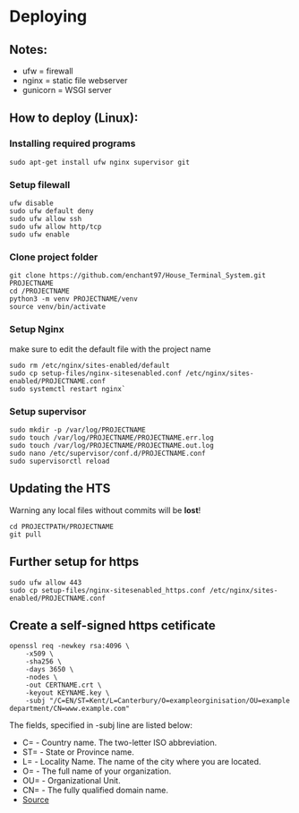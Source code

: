# Deploying
## Notes:
* ufw = firewall
* nginx = static file webserver
* gunicorn = WSGI server
## How to deploy (Linux):
### Installing required programs
```
sudo apt-get install ufw nginx supervisor git
```
### Setup filewall
```
ufw disable
sudo ufw default deny
sudo ufw allow ssh
sudo ufw allow http/tcp
sudo ufw enable
```
### Clone project folder
```
git clone https://github.com/enchant97/House_Terminal_System.git PROJECTNAME
cd /PROJECTNAME
python3 -m venv PROJECTNAME/venv
source venv/bin/activate
```
### Setup Nginx
make sure to edit the default file with the project name
```
sudo rm /etc/nginx/sites-enabled/default
sudo cp setup-files/nginx-sitesenabled.conf /etc/nginx/sites-enabled/PROJECTNAME.conf
sudo systemctl restart nginx`
```
### Setup supervisor
```
sudo mkdir -p /var/log/PROJECTNAME
sudo touch /var/log/PROJECTNAME/PROJECTNAME.err.log
sudo touch /var/log/PROJECTNAME/PROJECTNAME.out.log
sudo nano /etc/supervisor/conf.d/PROJECTNAME.conf
sudo supervisorctl reload
```
## Updating the HTS
Warning  any local files without commits will be **lost**!
```
cd PROJECTPATH/PROJECTNAME
git pull
```
## Further setup for https
```
sudo ufw allow 443
sudo cp setup-files/nginx-sitesenabled_https.conf /etc/nginx/sites-enabled/PROJECTNAME.conf
```
## Create a self-signed https cetificate
```
openssl req -newkey rsa:4096 \
    -x509 \
    -sha256 \
    -days 3650 \
    -nodes \
    -out CERTNAME.crt \
    -keyout KEYNAME.key \
    -subj "/C=EN/ST=Kent/L=Canterbury/O=exampleorginisation/OU=example department/CN=www.example.com"
```
The fields, specified in -subj line are listed below:
* C= - Country name. The two-letter ISO abbreviation.
* ST= - State or Province name.
* L= - Locality Name. The name of the city where you are located.
* O= - The full name of your organization.
* OU= - Organizational Unit.
* CN= - The fully qualified domain name.
* [Source](https://linuxize.com/post/creating-a-self-signed-ssl-certificate/)
